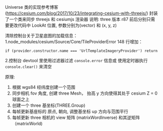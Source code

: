 

Universe 类的实现参考博客 (https://cesium.com/blog/2017/10/23/integrating-cesium-with-threejs/)
封装了一个类来同步 threejs 和 cesiumjs 渲染器
说明: 
three 版本 r87 前后分别只需要更改代码中 LookAt 位置, 参数分别为(vector) 和 (x, y, z)


清除控制台关于卫星底图的加载信息：
1.node_modules/cesium/Source/Core/TileProviderError 
148 行增加：
```
if (provider.constructor.name === 'UrlTemplateImageryProvider') return
```
2.控制台 devtool 里使用过滤器过滤 ```console.error``` 信息或 使用定时器执行 
```console.clear()``` 来清空

原理:
1. 根据 wgs84 经纬度创建一个范围
2. 同步相机 fov 角度, 创建 three Mesh， 抬高 y 方向使得其处于 cesium Z = 0 球面之上
3. 创建一个 three 基坐标(THREE.Group)
4. 每帧更新基座标的 原点, 朝向, 调整基坐标 up 方向与范围平行
5. 每帧更新 three 相机的 view 矩阵 (matrixWordInverse) 和其逆矩阵 （matrixWorld)

